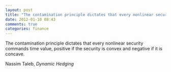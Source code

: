 ```yaml
---
layout: post
title: "The contamination principle dictates that every nonlinear security commands time value, positive if the security is convex and negative if it is concave."
date: 2012-01-10 08:43
comments: true
categories: finance
---
```


The contamination principle dictates that every nonlinear security commands time value, positive if the security is convex and negative if it is concave.


Nassim Taleb, *Dynamic Hedging*

